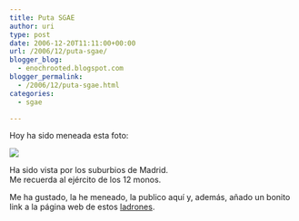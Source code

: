 ```yaml
---
title: Puta SGAE
author: uri
type: post
date: 2006-12-20T11:11:00+00:00
url: /2006/12/puta-sgae/
blogger_blog:
  - enochrooted.blogspot.com
blogger_permalink:
  - /2006/12/puta-sgae.html
categories:
  - sgae

---
```

Hoy ha sido meneada esta foto:

![][1] 

Ha sido vista por los suburbios de Madrid.  
Me recuerda al ejército de los 12 monos.

Me ha gustado, la he meneado, la publico aquí y, además, añado un bonito link a la página web de estos [ladrones][2].

 [1]: http://static.flickr.com/144/327071444_19a6c6667f.jpg
 [2]: http://www.sgae.es